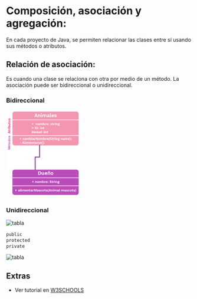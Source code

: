 # Composición, asociación y agregación:
En cada proyecto de Java, se permiten relacionar las clases entre sí usando sus métodos o atributos.


## Relación de asociación:
Es cuando una clase se relaciona con otra por medio de un método. La asociación puede ser bidireccional o unidireccional.

### Bidireccional

![tabla](./uml_asociacion.png)


### Unidireccional

![tabla](./uml_asociacion_2.png)



```
public
protected
private
```


![tabla](./table.jpg)

## Extras
- Ver tutorial en [W3SCHOOLS](https://www.w3schools.com/java/java_modifiers.asp)
